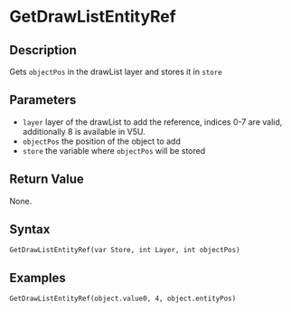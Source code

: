 # GetDrawListEntityRef

## Description
Gets `objectPos` in the drawList layer and stores it in `store`

## Parameters
- `layer`
layer of the drawList to add the reference, indices 0-7 are valid, additionally 8 is available in V5U.
- `objectPos`
the position of the object to add
- `store`
the variable where `objectPos` will be stored

## Return Value
None.

## Syntax
```
GetDrawListEntityRef(var Store, int Layer, int objectPos)
```

## Examples
```
GetDrawListEntityRef(object.value0, 4, object.entityPos)
```